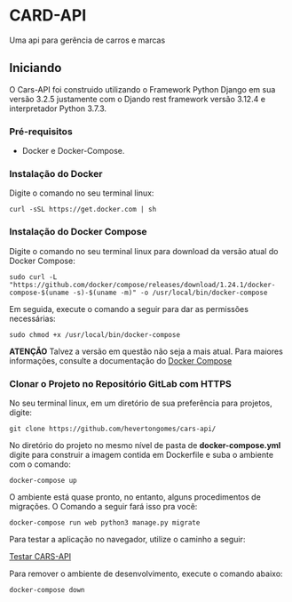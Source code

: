 # CARD-API

Uma api para gerência de carros e marcas

## Iniciando

O Cars-API foi construido utilizando o Framework Python Django em sua versão 3.2.5 justamente com o Djando rest framework versão 3.12.4 e interpretador Python 3.7.3.


### Pré-requisitos

* Docker e Docker-Compose.

### Instalação do Docker

Digite o comando no seu terminal linux:

```
curl -sSL https://get.docker.com | sh

```

### Instalação do Docker Compose    

Digite o comando no seu terminal linux para download da versão atual do Docker Compose:

```
sudo curl -L "https://github.com/docker/compose/releases/download/1.24.1/docker-compose-$(uname -s)-$(uname -m)" -o /usr/local/bin/docker-compose

```
Em seguida, execute o comando a seguir para dar as permissões necessárias:

```
sudo chmod +x /usr/local/bin/docker-compose
```
**ATENÇÃO** Talvez a versão em questão não seja a mais atual. Para maiores informações, consulte a documentação do [Docker Compose](https://docs.docker.com/compose/install/)


### Clonar o Projeto no Repositório GitLab com HTTPS

No seu terminal linux, em um diretório de sua preferência para projetos, digite:

```
git clone https://github.com/hevertongomes/cars-api/

```

No diretório do projeto no mesmo nível de pasta de **docker-compose.yml** digite para construir a imagem contida em Dockerfile e suba o ambiente com o comando:

```
docker-compose up
```
O ambiente está quase pronto, no entanto, alguns procedimentos de migrações. O Comando a seguir fará isso pra você:

```
docker-compose run web python3 manage.py migrate
```


Para testar a aplicação no navegador, utilize o caminho a seguir:

[Testar CARS-API](http://localhost:8000/api/v1/swagger/)

Para remover o ambiente de desenvolvimento, execute o comando abaixo:

```
docker-compose down
```
